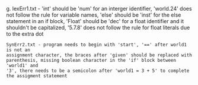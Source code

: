 g.  lexErr1.txt - 'int' should be 'num' for an interger identifier, 'world.24' does
    not follow the rule for variable names, 'else' should be 'inst' for the else
    statement in an if block, 'Float' should be 'dec' for a float identifier and 
    it shouldn't be capitalized, '5.7.8' does not follow the rule for float literals
    due to the extra dot

    SynErr2.txt - program needs to begin with 'start', '==' after world1 is not an
    assignment character, the braces after 'given' should be replaced with 
    parenthesis, missing boolean character in the 'if' block between 'world1' and 
    '3', there needs to be a semicolon after 'world1 = 3 + 5' to complete
    the assigment statement 

    